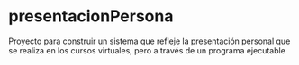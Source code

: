 # presentacionPersona
Proyecto para construir un sistema que refleje la presentación personal que se realiza en los cursos virtuales, pero a través de un programa ejecutable
